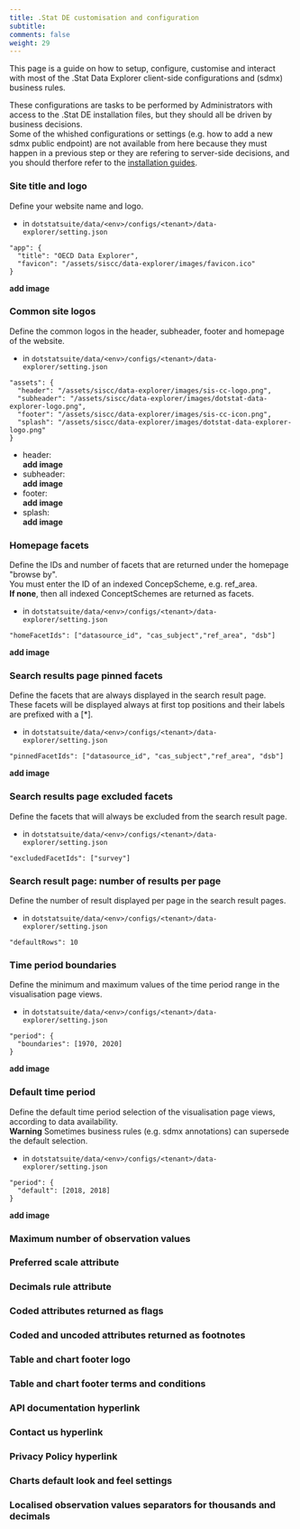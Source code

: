 ```yaml
---
title: .Stat DE customisation and configuration
subtitle: 
comments: false
weight: 29
---
```


This page is a guide on how to setup, configure, customise and interact with most of the .Stat Data Explorer client-side configurations and (sdmx) business rules.<br>

These configurations are tasks to be performed by Administrators with access to the .Stat DE installation files, but they should all be driven by business decisions.<br>
Some of the whished configurations or settings (e.g. how to add a new sdmx public endpoint) are not available from here because they must happen in a previous step or they are refering to server-side decisions, and you should therfore refer to the [installation guides](https://sis-cc.gitlab.io/dotstatsuite-documentation/getting-started/installation/).

### Site title and logo
Define your website name and logo.<br>

* in `dotstatsuite/data/<env>/configs/<tenant>/data-explorer/setting.json`

```
"app": {
  "title": "OECD Data Explorer",
  "favicon": "/assets/siscc/data-explorer/images/favicon.ico"
}
```

**add image**

### Common site logos
Define the common logos in the header, subheader, footer and homepage of the website.<br>

* in `dotstatsuite/data/<env>/configs/<tenant>/data-explorer/setting.json`

```
"assets": {
  "header": "/assets/siscc/data-explorer/images/sis-cc-logo.png",
  "subheader": "/assets/siscc/data-explorer/images/dotstat-data-explorer-logo.png",
  "footer": "/assets/siscc/data-explorer/images/sis-cc-icon.png",
  "splash": "/assets/siscc/data-explorer/images/dotstat-data-explorer-logo.png"
}
```

* header:<br>
**add image**
* subheader:<br>
**add image**
* footer:<br>
**add image**
* splash:<br>
**add image**

### Homepage facets
Define the IDs and number of facets that are returned under the homepage "browse by".<br>
You must enter the ID of an indexed ConcepScheme, e.g. ref_area.<br>
**If none**, then all indexed ConceptSchemes are returned as facets.<br>

* in `dotstatsuite/data/<env>/configs/<tenant>/data-explorer/setting.json`

```
"homeFacetIds": ["datasource_id", "cas_subject","ref_area", "dsb"]
```

**add image**

### Search results page pinned facets 
Define the facets that are always displayed in the search result page.<br>
These facets will be displayed always at first top positions and their labels are prefixed with a [*].<br>

* in `dotstatsuite/data/<env>/configs/<tenant>/data-explorer/setting.json`

```
"pinnedFacetIds": ["datasource_id", "cas_subject","ref_area", "dsb"]
```

**add image**

### Search results page excluded facets
Define the facets that will always be excluded from the search result page.<br> 

* in `dotstatsuite/data/<env>/configs/<tenant>/data-explorer/setting.json`

```
"excludedFacetIds": ["survey"]
```

### Search result page: number of results per page
Define the number of result displayed per page in the search result pages.<br>

* in `dotstatsuite/data/<env>/configs/<tenant>/data-explorer/setting.json`

```
"defaultRows": 10
```

### Time period boundaries
Define the minimum and maximum values of the time period range in the visualisation page views.<br> 

* in `dotstatsuite/data/<env>/configs/<tenant>/data-explorer/setting.json`

```
"period": {
  "boundaries": [1970, 2020]
}
```

**add image**

### Default time period
Define the default time period selection of the visualisation page views, according to data availability.<br>
**Warning** Sometimes business rules (e.g. sdmx annotations) can supersede the default selection.<br>

* in `dotstatsuite/data/<env>/configs/<tenant>/data-explorer/setting.json`

```
"period": {
  "default": [2018, 2018]
}
```

**add image**

### Maximum number of observation values


### Preferred scale attribute


### Decimals rule attribute


### Coded attributes returned as flags


### Coded and uncoded attributes returned as footnotes


### Table and chart footer logo


### Table and chart footer terms and conditions


### API documentation hyperlink


### Contact us hyperlink


### Privacy Policy hyperlink


### Charts default look and feel settings


### Localised observation values separators for thousands and decimals

